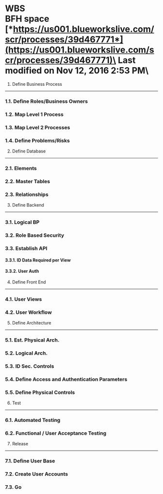 WBS\
BFH space\
[*https://us001.blueworkslive.com/scr/processes/39d467771*](https://us001.blueworkslive.com/scr/processes/39d467771)\
Last modified on Nov 12, 2016 2:53 PM\
=====================================================================================================================

1. Define Business Process
--------------------------

### 1.1. Define Roles/Business Owners

### 1.2. Map Level 1 Process

### 1.3. Map Level 2 Processes

### 1.4. Define Problems/Risks

2. Define Database
------------------

### 2.1. Elements

### 2.2. Master Tables

### 2.3. Relationships

3. Define Backend
-----------------

### 3.1. Logical BP

### 3.2. Role Based Security

### 3.3. Establish API

#### 3.3.1. ID Data Required per View

#### 3.3.2. User Auth

4. Define Front End
-------------------

### 4.1. User Views

### 4.2. User Workflow

5. Define Architecture
----------------------

### 5.1. Est. Physical Arch.

### 5.2. Logical Arch.

### 5.3. ID Sec. Controls

### 5.4. Define Access and Authentication Parameters

### 5.5. Define Physical Controls

6. Test
-------

### 6.1. Automated Testing

### 6.2. Functional / User Acceptance Testing

7. Release
----------

### 7.1. Define User Base

### 7.2. Create User Accounts

### 7.3. Go


